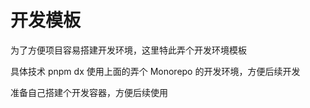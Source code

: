 # 开发模板

为了方便项目容易搭建开发环境，这里特此弄个开发环境模板

具体技术
pnpm dx 使用上面的弄个 Monorepo 的开发环境，方便后续开发

准备自己搭建个开发容器，方便后续使用
